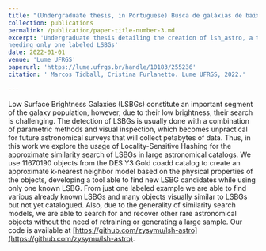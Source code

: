 ```yaml
---
title: "(Undergraduate thesis, in Portuguese) Busca de galáxias de baixo brilho superficial por similaridade em grandes catálogos astronômicos."
collection: publications
permalink: /publication/paper-title-number-3.md
excerpt: 'Undergraduate thesis detailing the creation of lsh_astro, a tool that uses Locality-Sensitive Hashing with PySpark to perform an approximate similarity search of Low Surface Brightness Galaxies (LSBGs) in large astronomical catalogs. It allows for a quick and computationally efficient way for astronomers to find new LSBG candidates in large astronomical catalogs
needing only one labeled LSBGs'
date: 2022-01-01
venue: 'Lume UFRGS'
paperurl: 'https://lume.ufrgs.br/handle/10183/255236'
citation: ' Marcos Tidball, Cristina Furlanetto. Lume UFRGS, 2022.'

---
```

Low Surface Brightness Galaxies (LSBGs) constitute an important segment of the galaxy population, however, due to their low brightness, their search is challenging. The detection of LSBGs is usually done with a combination of parametric methods and visual inspection, which becomes unpractical for future astronomical surveys that will collect petabytes of data. Thus, in this work we explore the usage of Locality-Sensitive Hashing for the approximate similarity search of LSBGs in large astronomical catalogs. We use 11670190 objects from the DES Y3 Gold coadd catalog to create an approximate k-nearest neighbor model based on the physical properties of the objects, developing a tool able to find new LSBG candidates while using only one known LSBG. From just one labeled example we are able to find various already known LSBGs and many objects visually similar to LSBGs but not yet catalogued. Also, due to the generality of similarity search models, we are able to search for and recover other rare astronomical objects without the need of retraining or generating a large sample. Our code is available at [https://github.com/zysymu/lsh-astro](https://github.com/zysymu/lsh-astro).
